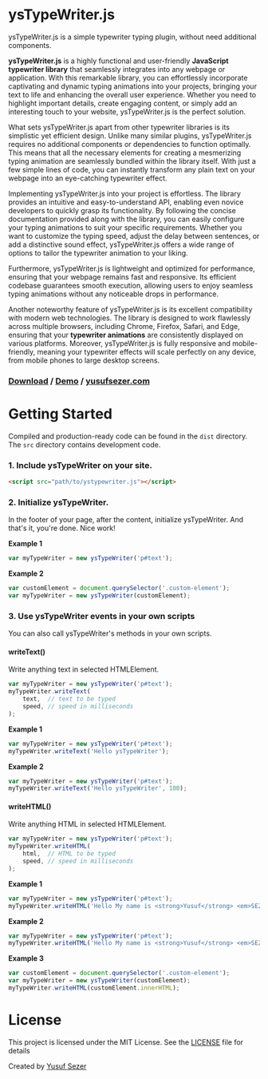 # ysTypeWriter.js
ysTypeWriter.js is a simple typewriter typing plugin, without need additional components.

**ysTypeWriter.js** is a highly functional and user-friendly **JavaScript typewriter library** that seamlessly integrates into any webpage or application. With this remarkable library, you can effortlessly incorporate captivating and dynamic typing animations into your projects, bringing your text to life and enhancing the overall user experience. Whether you need to highlight important details, create engaging content, or simply add an interesting touch to your website, ysTypeWriter.js is the perfect solution.

What sets ysTypeWriter.js apart from other typewriter libraries is its simplistic yet efficient design. Unlike many similar plugins, ysTypeWriter.js requires no additional components or dependencies to function optimally. This means that all the necessary elements for creating a mesmerizing typing animation are seamlessly bundled within the library itself. With just a few simple lines of code, you can instantly transform any plain text on your webpage into an eye-catching typewriter effect.

Implementing ysTypeWriter.js into your project is effortless. The library provides an intuitive and easy-to-understand API, enabling even novice developers to quickly grasp its functionality. By following the concise documentation provided along with the library, you can easily configure your typing animations to suit your specific requirements. Whether you want to customize the typing speed, adjust the delay between sentences, or add a distinctive sound effect, ysTypeWriter.js offers a wide range of options to tailor the typewriter animation to your liking.

Furthermore, ysTypeWriter.js is lightweight and optimized for performance, ensuring that your webpage remains fast and responsive. Its efficient codebase guarantees smooth execution, allowing users to enjoy seamless typing animations without any noticeable drops in performance.

Another noteworthy feature of ysTypeWriter.js is its excellent compatibility with modern web technologies. The library is designed to work flawlessly across multiple browsers, including Chrome, Firefox, Safari, and Edge, ensuring that your **typewriter animations** are consistently displayed on various platforms. Moreover, ysTypeWriter.js is fully responsive and mobile-friendly, meaning your typewriter effects will scale perfectly on any device, from mobile phones to large desktop screens.

### [Download](https://github.com/yusufsefasezer/ysTypeWriter.js/archive/master.zip) / [Demo](https://www.yusufsezer.com/projects/ystypewriter-js/) / [yusufsezer.com](https://www.yusufsezer.com)

# Getting Started

Compiled and production-ready code can be found in the `dist` directory. The `src` directory contains development code.

### 1. Include ysTypeWriter on your site.

```html
<script src="path/to/ystypewriter.js"></script>
```
### 2. Initialize ysTypeWriter.

In the footer of your page, after the content, initialize ysTypeWriter. And that's it, you're done. Nice work!

**Example 1**

```javascript
var myTypeWriter = new ysTypeWriter('p#text');
```

**Example 2**

```javascript
var customElement = document.querySelector('.custom-element');
var myTypeWriter = new ysTypeWriter(customElement);
```

### 3. Use ysTypeWriter events in your own scripts

You can also call ysTypeWriter's methods in your own scripts.

#### writeText()

Write anything text in selected HTMLElement.

```javascript
var myTypeWriter = new ysTypeWriter('p#text');
myTypeWriter.writeText(
	text,  // text to be typed
	speed, // speed in milliseconds
);
```

**Example 1**

```javascript
var myTypeWriter = new ysTypeWriter('p#text');
myTypeWriter.writeText('Hello ysTypeWriter');
```

**Example 2**

```javascript
var myTypeWriter = new ysTypeWriter('p#text');
myTypeWriter.writeText('Hello ysTypeWriter', 100);
```

#### writeHTML()

Write anything HTML in selected HTMLElement.

```javascript
var myTypeWriter = new ysTypeWriter('p#text');
myTypeWriter.writeHTML(
	html,  // HTML to be typed
	speed, // speed in milliseconds
);
```

**Example 1**

```javascript
var myTypeWriter = new ysTypeWriter('p#text');
myTypeWriter.writeHTML('Hello My name is <strong>Yusuf</strong> <em>SEZER</em>');
```

**Example 2**

```javascript
var myTypeWriter = new ysTypeWriter('p#text');
myTypeWriter.writeHTML('Hello My name is <strong>Yusuf</strong> <em>SEZER</em>', 100);
```

**Example 3**

```javascript
var customElement = document.querySelector('.custom-element');
var myTypeWriter = new ysTypeWriter(customElement);
myTypeWriter.writeHTML(customElement.innerHTML);
```


# License
This project is licensed under the MIT License. See the [LICENSE](LICENSE) file for details

Created by [Yusuf Sezer](https://www.yusufsezer.com)
